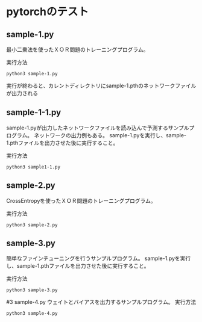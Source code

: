 # pytorchのテスト

## sample-1.py
最小二乗法を使ったＸＯＲ問題のトレーニングプログラム。

実行方法

```
python3 sample-1.py
```

実行が終わると、カレントディレクトリにsample-1.pthのネットワークファイル
が出力される

## sample-1-1.py
sample-1.pyが出力したネットワークファイルを読み込んで予測するサンプルプログラム。
ネットワークの出力例もある。
sample-1.pyを実行し、sample-1.pthファイルを出力させた後に実行すること。

実行方法

```
python3 sample1-1.py
```

## sample-2.py
CrossEntropyを使ったＸＯＲ問題のトレーニングプログラム。

実行方法

```
python3 sample-2.py
```

## sample-3.py
簡単なファインチューニングを行うサンプルプログラム。
sample-1.pyを実行し、sample-1.pthファイルを出力させた後に実行すること。

実行方法

```
python3 sample-3.py
```

#3 sample-4.py
ウェイトとバイアスを出力するサンプルプログラム。
実行方法

```
python3 sample-4.py
```
